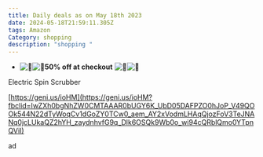 ```yaml
---
title: Daily deals as on May 18th 2023
date: 2024-05-18T21:59:11.305Z
tags: Amazon
Category: shopping
description: "shopping "
---
```

*   ![🔹](https://static.xx.fbcdn.net/images/emoji.php/v9/tf3/1/16/1f539.png)![🔸](https://static.xx.fbcdn.net/images/emoji.php/v9/t72/1/16/1f538.png)**50% off at checkout** ![🔹](https://static.xx.fbcdn.net/images/emoji.php/v9/tf3/1/16/1f539.png)![🔸](https://static.xx.fbcdn.net/images/emoji.php/v9/t72/1/16/1f538.png)

  Electric Spin Scrubber

  [https://geni.us/ioHM](https://geni.us/ioHM?fbclid=IwZXh0bgNhZW0CMTAAAR0bUGY6K_UbD05DAFPZO0hJoP_V49QOOk544N22dTyWoqCv1dGoZY0TCw0_aem_AY2xVodmLHAqQjozFoV3TeJNANq0jcLUkaQZ2hYH_zaydnhvfG9q_Dlk6OSQk9Wb0o_wi94cQRblQmo0YTpnQViI)

  ad